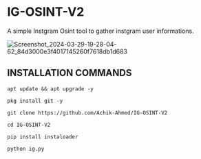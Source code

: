 # IG-OSINT-V2
A simple Instgram Osint tool to gather instgram user informations.

![Screenshot_2024-03-29-19-28-04-62_84d3000e3f4017145260f7618db1d683](https://github.com/Achik-Ahmed/IG-OSINT-V2/assets/153425431/2db08646-f2dc-4ce2-b36e-ed891d2c8963)
## INSTALLATION COMMANDS
```
apt update && apt upgrade -y
```
```
pkg install git -y
```
```
git clone https://github.com/Achik-Ahmed/IG-OSINT-V2
```
```
cd IG-OSINT-V2
```
```
pip install instaloader
```
```
python ig.py
